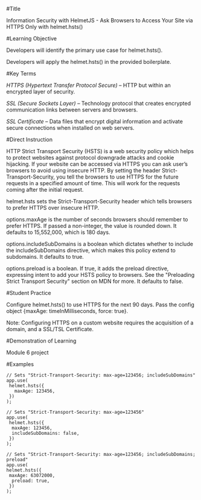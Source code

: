 #Title

Information Security with HelmetJS - Ask Browsers to Access Your Site via HTTPS Only with helmet.hsts()



#Learning Objective

Developers will identify the primary use case for helmet.hsts().

Developers will apply the helmet.hsts() in the provided boilerplate. 

#Key Terms

*HTTPS (Hypertext Transfer Protocol Secure)* – HTTP but within an encrypted layer of security.

*SSL (Secure Sockets Layer)* – Technology protocol that creates encrypted communication links between servers and browsers.

*SSL Certificate* – Data files that encrypt digital information and activate secure connections when installed on web servers.


#Direct Instruction

HTTP Strict Transport Security (HSTS) is a web security policy which helps to protect websites against protocol downgrade attacks and cookie hijacking. If your website can be accessed via HTTPS you can ask user’s browsers to avoid using insecure HTTP. By setting the header Strict-Transport-Security, you tell the browsers to use HTTPS for the future requests in a specified amount of time. This will work for the requests coming after the initial request.

helmet.hsts sets the Strict-Transport-Security header which tells browsers to prefer HTTPS over insecure HTTP. 

options.maxAge is the number of seconds browsers should remember to prefer HTTPS. If passed a non-integer, the value is rounded down. It defaults to 15,552,000, which is 180 days.

options.includeSubDomains is a boolean which dictates whether to include the includeSubDomains directive, which makes this policy extend to subdomains. It defaults to true.

options.preload is a boolean. If true, it adds the preload directive, expressing intent to add your HSTS policy to browsers. See the "Preloading Strict Transport Security" section on MDN for more. It defaults to false.

#Student Practice

Configure helmet.hsts() to use HTTPS for the next 90 days. Pass the config object {maxAge: timeInMilliseconds, force: true}. 

Note: Configuring HTTPS on a custom website requires the acquisition of a domain, and a SSL/TSL Certificate.



#Demonstration of Learning

Module 6 project




#Examples 

    // Sets "Strict-Transport-Security: max-age=123456; includeSubDomains"
    app.use(
     helmet.hsts({
       maxAge: 123456,
     })
    );

    // Sets "Strict-Transport-Security: max-age=123456"
    app.use(
     helmet.hsts({
      maxAge: 123456,
      includeSubDomains: false,
     })
    );

    // Sets "Strict-Transport-Security: max-age=123456; includeSubDomains; preload"
    app.use(
    helmet.hsts({
     maxAge: 63072000,
      preload: true,
     })
    );

    